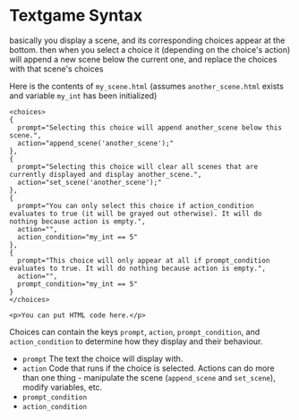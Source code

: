 # Textgame Syntax

basically you display a scene, and its corresponding choices appear at the bottom. then when you select a choice it (depending on the choice's action) will append a new scene below the current one, and replace the choices with that scene's choices

Here is the contents of `my_scene.html` (assumes `another_scene.html` exists and variable `my_int` has been initialized)
```
<choices>
{
  prompt="Selecting this choice will append another_scene below this scene.",
  action="append_scene('another_scene');"
},
{
  prompt="Selecting this choice will clear all scenes that are currently displayed and display another_scene.",
  action="set_scene('another_scene');"
},
{
  prompt="You can only select this choice if action_condition evaluates to true (it will be grayed out otherwise). It will do nothing because action is empty.",
  action="",
  action_condition="my_int == 5"
},
{
  prompt="This choice will only appear at all if prompt_condition evaluates to true. It will do nothing because action is empty.",
  action="",
  prompt_condition="my_int == 5"
}
</choices>

<p>You can put HTML code here.</p>
```

Choices can contain the keys `prompt`, `action`, `prompt_condition`, and `action_condition` to determine how they display and their behaviour.
- `prompt` The text the choice will display with.
- `action` Code that runs if the choice is selected. Actions can do more than one thing - manipulate the scene (`append_scene` and `set_scene`), modify variables, etc.
- `prompt_condition`
- `action_condition`
